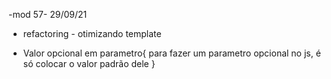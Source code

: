 -mod 57-                                            29/09/21

- refactoring - otimizando template

* Valor opcional em parametro{
    para fazer um parametro opcional no js, é só colocar o 
    valor padrão dele 
}
